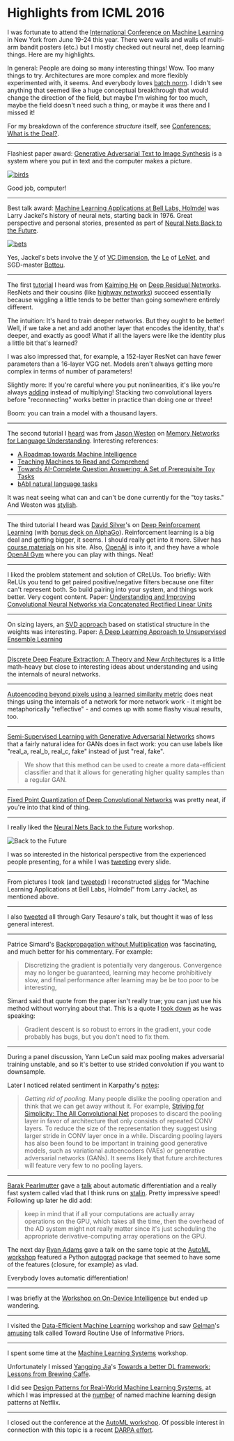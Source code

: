 # Highlights from ICML 2016

I was fortunate to attend the [International Conference on Machine Learning](http://icml.cc/) in New York from June 19-24 this year. There were walls and walls of multi-arm bandit posters (etc.) but I mostly checked out neural net, deep learning things. Here are my highlights.

In general: People are doing so many interesting things! Wow. Too many things to try. Architectures are more complex and more flexibly experimented with, it seems. And everybody loves [batch norm](https://arxiv.org/abs/1502.03167). I didn't see anything that seemed like a huge conceptual breakthrough that would change the direction of the field, but maybe I'm wishing for too much, maybe the field doesn't need such a thing, or maybe it was there and I missed it!

For my breakdown of the conference _structure_ itself, see [Conferences: What is the Deal?](/20160703-conferences_what_is_the_deal/).

---

Flashiest paper award: [Generative Adversarial Text to Image Synthesis](https://arxiv.org/abs/1605.05396) is a system where you put in text and the computer makes a picture.

[![birds](img/birds.png)](https://arxiv.org/abs/1605.05396)

Good job, computer!

---

Best talk award: [Machine Learning Applications at Bell Labs, Holmdel](http://www.slideshare.net/ajschumacher/machine-learning-applications-at-bell-labs-holmdel) was Larry Jackel's history of neural nets, starting back in 1976. Great perspective and personal stories, presented as part of [Neural Nets Back to the Future](https://sites.google.com/site/nnb2tf/).

[![bets](img/bets.png)](http://www.slideshare.net/ajschumacher/machine-learning-applications-at-bell-labs-holmdel)

Yes, Jackel's bets involve the [V](https://en.wikipedia.org/wiki/Vladimir_Vapnik) of [VC Dimension](https://en.wikipedia.org/wiki/VC_dimension), the [Le](https://en.wikipedia.org/wiki/Yann_LeCun) of [LeNet](http://yann.lecun.com/exdb/lenet/), and SGD-master [Bottou](https://en.wikipedia.org/wiki/L%C3%A9on_Bottou).

---

The first [tutorial](http://icml.cc/2016/?page_id=97) I heard was from [Kaiming He](http://kaiminghe.com/) on [Deep Residual Networks](http://icml.cc/2016/tutorials/icml2016_tutorial_deep_residual_networks_kaiminghe.pdf). ResNets and their cousins (like [highway networks](http://people.idsia.ch/~rupesh/very_deep_learning/)) succeed essentially because wiggling a little tends to be better than going somewhere entirely different.

The intuition: It's hard to train deeper networks. But they ought to be better! Well, if we take a net and add another layer that encodes the identity, that's deeper, and exactly as good! What if all the layers were like the identity plus a little bit that's learned?

I was also impressed that, for example, a 152-layer ResNet can have fewer parameters than a 16-layer VGG net. Models aren't always getting more complex in terms of number of parameters!

Slightly more: If you're careful where you put nonlinearities, it's like you're always [adding](https://twitter.com/planarrowspace/status/744525688829534208) instead of multiplying! Stacking two convolutional layers before "reconnecting" works better in practice than doing one or three!

Boom: you can train a model with a thousand layers.

---

The second tutorial I [heard](https://twitter.com/planarrowspace/status/744545675896033280) was from [Jason Weston](http://www.thespermwhale.com/jaseweston/) on [Memory Networks for Language Understanding](http://www.thespermwhale.com/jaseweston/icml2016/). Interesting references:

 * [A Roadmap towards Machine Intelligence](http://arxiv.org/pdf/1511.08130v2.pdf)
 * [Teaching Machines to Read and Comprehend](http://arxiv.org/pdf/1506.03340v3.pdf)
 * [Towards AI-Complete Question Answering: A Set of Prerequisite Toy Tasks](https://arxiv.org/abs/1502.05698)
 * [bAbI natural language tasks](https://research.facebook.com/research/babi/)

It was neat seeing what can and can't be done currently for the "toy tasks." And Weston was [stylish](https://twitter.com/planarrowspace/status/744549249019437062).

---

The third tutorial I heard was [David Silver](http://www0.cs.ucl.ac.uk/staff/d.silver/web/Home.html)'s on [Deep Reinforcement Learning](http://hunch.net/~beygel/deep_rl_tutorial.pdf) (with [bonus deck on AlphaGo](http://icml.cc/2016/tutorials/AlphaGo-tutorial-slides.pdf)). Reinforcement learning is a big deal and getting bigger, it seems. I should really get into it more. Silver has [course materials](http://www0.cs.ucl.ac.uk/staff/d.silver/web/Teaching.html) on his site. Also, [OpenAI](https://openai.com/) is into it, and they have a whole [OpenAI Gym](https://gym.openai.com/) where you can play with things. Neat!

---

I liked the problem statement and solution of CReLUs. Too briefly: With ReLUs you tend to get paired positive/negative filters because one filter can't represent both. So build pairing into your system, and things work better. Very cogent content. Paper: [Understanding and Improving Convolutional Neural Networks via Concatenated Rectified Linear Units](https://arxiv.org/abs/1603.05201)

---

On sizing layers, an [SVD approach](https://twitter.com/planarrowspace/status/745602200366354432) based on statistical structure in the weights was interesting. Paper: [A Deep Learning Approach to Unsupervised Ensemble Learning](https://arxiv.org/abs/1602.02285)

---

[Discrete Deep Feature Extraction: A Theory and New Architectures](https://arxiv.org/abs/1605.08283) is a little math-heavy but close to interesting ideas about understanding and using the internals of neural networks.

---

[Autoencoding beyond pixels using a learned similarity metric](https://arxiv.org/abs/1512.09300) does neat things using the internals of a network for more network work - it might be metaphorically "reflective" - and comes up with some flashy visual results, too.

---

[Semi-Supervised Learning with Generative Adversarial Networks](https://arxiv.org/abs/1606.01583) shows that a fairly natural idea for GANs does in fact work: you can use labels like "real_a, real_b, real_c, fake" instead of just "real, fake".

> We show that this method can be used to create a more data-efficient classifier and that it allows for generating higher quality samples than a regular GAN.

---

[Fixed Point Quantization of Deep Convolutional Networks](https://arxiv.org/abs/1511.06393) was pretty neat, if you're into that kind of thing.

---

I really liked the [Neural Nets Back to the Future](https://sites.google.com/site/nnb2tf/) workshop.

![Back to the Future](img/bttf.jpg)

I was so interested in the historical perspective from the experienced people presenting, for a while I was [tweeting](https://twitter.com/planarrowspace/status/745958455865933824) every slide.

---

From pictures I took (and [tweeted](https://twitter.com/planarrowspace/status/745959355724468224)) I reconstructed [slides](http://www.slideshare.net/ajschumacher/machine-learning-applications-at-bell-labs-holmdel) for "Machine Learning Applications at Bell Labs, Holmdel" from Larry Jackel, as mentioned above.

---

I also [tweeted](https://twitter.com/planarrowspace/status/745972920040689664) all through Gary Tesauro's talk, but thought it was of less general interest.

---

Patrice Simard's [Backpropagation without Multiplication](http://papers.nips.cc/paper/833-backpropagation-without-multiplication) was fascinating, and much better for his commentary. For example:

> Discretizing the gradient is potentially very dangerous. Convergence may no longer be guaranteed, learning may hecome prohibitively slow, and final performance after learning may be be too poor to be interesting,

Simard said that quote from the paper isn't really true; you can just use his method without worrying about that. This is a quote I [took down](https://twitter.com/planarrowspace/status/746035221318012928) as he was speaking:

> Gradient descent is so robust to errors in the gradient, your code probably has bugs, but you don't need to fix them.

---

During a panel discussion, Yann LeCun said max pooling makes adversarial training unstable, and so it's better to use strided convolution if you want to downsample.

Later I noticed related sentiment in Karpathy's [notes](http://cs231n.github.io/convolutional-networks/):

> *Getting rid of pooling.*​ Many people dislike the pooling operation and think that we can get away without it. For example, [Striving for Simplicity: The All Convolutional Net](http://arxiv.org/abs/1412.6806) proposes to discard the pooling layer in favor of architecture that only consists of repeated CONV layers. To reduce the size of the representation they suggest using larger stride in CONV layer once in a while. Discarding pooling layers has also been found to be important in training good generative models, such as variational autoencoders (VAEs) or generative adversarial networks (GANs). It seems likely that future architectures will feature very few to no pooling layers.

---

[Barak Pearlmutter](http://www.bcl.hamilton.ie/~barak/) gave a [talk](https://sites.google.com/site/nnb2tf/abstracts#pearlmutter) about automatic differentiation and a really fast system called vlad that I think runs on [stalin](https://github.com/barak/stalin). Pretty impressive speed! Following up later he did add:

> keep in mind that if all your computations are actually array
> operations on the GPU, which takes all the time, then the overhead
> of the AD system might not really matter since it's just scheduling
> the appropriate derivative-computing array operations on the GPU.

The next day [Ryan Adams](https://twitter.com/ryan_p_adams) gave a talk on the same topic at the [AutoML workshop](https://sites.google.com/site/automl2016/scientific-program) featured a Python [autograd](https://github.com/HIPS/autograd) package that seemed to have some of the features (closure, for example) as vlad.

Everybody loves automatic differentiation!

---

I was briefly at the [Workshop on On-Device Intelligence](https://sites.google.com/site/ondeviceintelligence/icml2016) but ended up wandering.

---

I visited the [Data-Efficient Machine Learning](https://sites.google.com/site/dataefficientml/) workshop and saw [Gelman](http://andrewgelman.com/)'s [amusing](https://twitter.com/planarrowspace/status/746357503009689601) talk called Toward Routine Use of Informative Priors.

---

I spent some time at the [Machine Learning Systems](https://sites.google.com/site/mlsys2016/schedule) workshop.

Unfortunately I missed [Yangqing Jia](http://daggerfs.com/)'s [Towards a better DL framework: Lessons from Brewing Caffe](https://docs.google.com/viewer?a=v&pid=sites&srcid=ZGVmYXVsdGRvbWFpbnxtbHN5czIwMTZ8Z3g6NGM3ZTgxYmYyZDBiM2VjNA).

I did see [Design Patterns for Real-World Machine Learning Systems](http://www.slideshare.net/justinbasilico/is-that-a-time-machine-some-design-patterns-for-real-world-machine-learning-systems), at which I was impressed at the [number](https://twitter.com/planarrowspace/status/746394115240239105) of named machine learning design patterns at Netflix.

---

I closed out the conference at the [AutoML workshop](https://sites.google.com/site/automl2016/scientific-program). Of possible interest in connection with this topic is a recent [DARPA effort](http://www.darpa.mil/news-events/2016-06-17).
